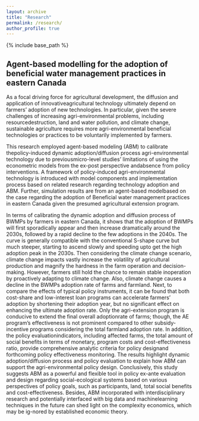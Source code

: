 ```yaml
---
layout: archive
title: "Research"
permalink: /research/
author_profile: true
---
```


{% include base_path %}

## Agent-based modelling for the adoption of beneficial water management practices in eastern Canada 

As a focal driving force for agricultural development, the diffusion and application of innovativeagricultural technology ultimately depend on farmers’ adoption of new technologies.  In particular, given the severe challenges of increasing agri-environmental problems, including resourcedestruction, land and water pollution, and climate change, sustainable agriculture requires more agri-environmental beneficial technologies or practices to be voluntarily implemented by farmers. 

This research employed agent-based modeling (ABM) to calibrate thepolicy-induced dynamic adoption/diffusion process agri-environmental technology due to previousmicro-level studies’ limitations of using the econometric models from the ex-post perspective andabsence from policy interventions. A framework of policy-induced agri-environmental technology is introduced with model components and implementation process based on related research regarding technology adoption and ABM. Further, simulation results are from an agent-based modelbased  on  the  case  regarding  the  adoption  of  Beneficial  water  management  practices  in  eastern Canada given the presumed agricultural extension program.  

In terms of calibrating the dynamic adoption and diffusion process of BWMPs by farmers in eastern Canada, it shows that the adoption of BWMPs will first sporadically appear and then increase dramatically around the 2030s, followed by a rapid decline to the few adoptions in the 2040s.  The curve is generally compatible with the conventional S-shape curve but much steeper, starting to ascend slowly and speeding upto get the high adoption peak in the 2030s. Then considering the climate change scenario, climate change impacts vastly increase the volatility of agricultural production and magnify the hardness in the farm operation and decision-making. However, farmers still hold the chance to remain stable inoperation by proactively adapting to climate change. Also, climate change causes a decline in the BWMPs adoption rate of farms and farmland. Next, to compare the effects of typical policy instruments, it can be found that both cost-share and low-interest loan programs can accelerate farmers’ adoption by shortening their adoption year,  but no significant effect on enhancing the ultimate adoption rate.  Only the agri-extension program is conducive to extend the final overall adoptionrate of farms; though, the AE program’s effectiveness is not prominent compared to other subsidy-incentive programs considering the total farmland adoption rate. In addition, the policy evaluationindicators, including affected farms, the total amount of social benefits in terms of monetary, program costs and cost-effectiveness ratio, provide comprehensive analytic criteria for policy designand forthcoming policy effectiveness monitoring. The results highlight dynamic adoption/diffusion process and policy evaluation to explain how ABM can support the agri-environmental policy design.  Conclusively,  this study suggests ABM as a powerful and flexible tool in policy ex-ante evaluation and design regarding social-ecological systems based on various perspectives of policy goals, such as participants, land, total social benefits and cost-effectiveness.  Besides, ABM incorporated with interdisciplinary research and potentially interfaced with big data and machinelearning techniques in the future can shed light on the complexity economics, which may be ig-nored by established economic theory.
